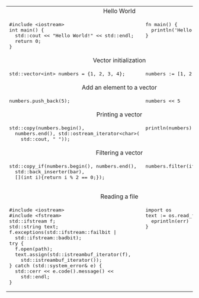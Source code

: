 <table>
<tr><td colspan="2" align="center">Hello World</td></tr>
<tr>
<td>
<pre class="highlight highlight-source-v">
#include &lt;iostream>
int main() {
  std::cout << "Hello World!" << std::endl;
  return 0;
}
</pre>
</td>
<td valign="top">
<pre>
fn main() {
  println('Hello World!')
}
</pre>
</td>
</tr>


<tr><td colspan="2" align="center">Vector initialization</td></tr>
<tr>
<td>
<pre>
std::vector&lt;int> numbers = {1, 2, 3, 4};
</pre>
</td>
<td valign="top">
<pre>
numbers := [1, 2, 3, 4]
</pre>
</td>
</tr>

<tr><td colspan="2" align="center">Add an element to a vector</td></tr>
<tr>
<td>
<pre>
numbers.push_back(5);
</pre>
</td>
<td valign="top">
<pre>
numbers << 5
</pre>
</td>
</tr>

<tr><td colspan="2" align="center">Printing a vector</td></tr>
<tr>
<td>
<pre>
std::copy(numbers.begin(),
  numbers.end(), std::ostream_iterator&lt;char>(
    std::cout, " "));
</pre>
</td>
<td valign="top">
<pre>
println(numbers)
</pre>
</td>
</tr>


<tr><td colspan="2" align="center">Filtering a vector</td></tr>
<tr>
<td>
<pre>
std::copy_if(numbers.begin(), numbers.end(),
  std::back_inserter(bar), 
  [](int i){return i % 2 == 0;});

</pre>
</td>
<td valign="top">
<pre>
numbers.filter(it % 2 == 0)
</pre>
</td>
</tr>



<tr><td colspan="2" align="center">Reading a file</td></tr>
<tr>
<td>
<pre>
#include &lt;iostream>
#include &lt;fstream> 
std::ifstream f;
std::string text;
f.exceptions(std::ifstream::failbit |
  std::ifstream::badbit);
try {
  f.open(path);
  text.assign(std::istreambuf_iterator<char>(f),
    std::istreambuf_iterator<char>());
} catch (std::system_error& e) {
  std::cerr &lt;&lt; e.code().message() &lt;&lt;
    std::endl;
}
</pre>
</td>
<td valign="top">
<pre>
import os
text := os.read_file(path)or{
  eprintln(err)
}
</pre>
</td>
</tr>




</table>


